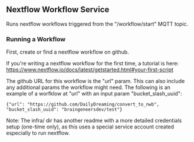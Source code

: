 ## Nextflow Workflow Service

Runs nextflow workflows triggered from the "/workflow/start" MQTT topic.

### Running a Workflow

First, create or find a nextflow workflow on github.

If you're writing a nextflow workflow for the first time, a tutorial is here: https://www.nextflow.io/docs/latest/getstarted.html#your-first-script

The github URL for this workflow is the "url" param.  This can also include any additional params the workflow might need.  The following is an example of a worfklow at "url" with an input param "bucket_slash_uuid":

    {"url": "https://github.com/DailyDreaming/convert_to_nwb", "bucket_slash_uuid": "braingeneersdev/test"}

Note: The infra/ dir has another readme with a more detailed credentials setup (one-time only), as this uses a special service account created especially to run nextflow.
